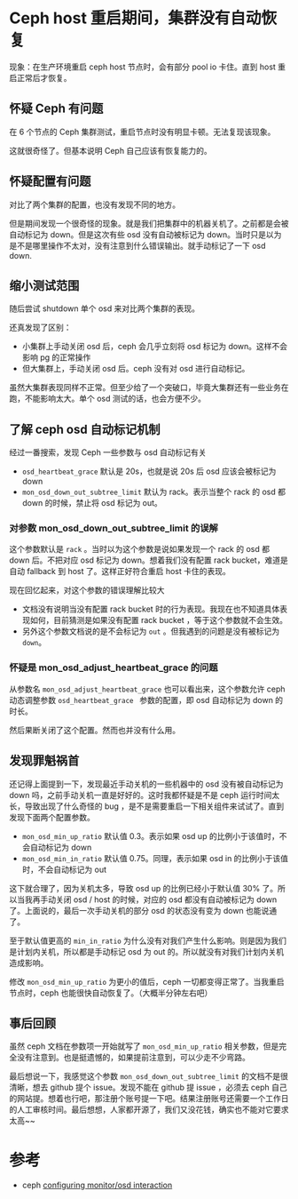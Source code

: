 # Ceph host 重启期间，集群没有自动恢复

现象：在生产环境重启 ceph host 节点时，会有部分 pool io 卡住。直到 host 重启正常后才恢复。

## 怀疑 Ceph 有问题

在 6 个节点的 Ceph 集群测试，重启节点时没有明显卡顿。无法复现该现象。

这就很奇怪了。但基本说明 Ceph 自己应该有恢复能力的。

## 怀疑配置有问题

对比了两个集群的配置，也没有发现不同的地方。

但是期间发现一个很奇怪的现象。就是我们把集群中的机器关机了。之前都是会被自动标记为 down。但是这次有些 osd 没有自动被标记为 down。当时只是以为是不是哪里操作不太对，没有注意到什么错误输出。就手动标记了一下 osd down.

## 缩小测试范围

随后尝试 shutdown 单个 osd 来对比两个集群的表现。

还真发现了区别：

- 小集群上手动关闭 osd 后，ceph 会几乎立刻将 osd 标记为 down。这样不会影响 pg 的正常操作
- 但大集群上，手动关闭 osd 后。ceph 没有对 osd 进行自动标记。

虽然大集群表现同样不正常。但至少给了一个突破口，毕竟大集群还有一些业务在跑，不能影响太大。单个 osd 测试的话，也会方便不少。

## 了解 ceph osd 自动标记机制

经过一番搜索，发现 Ceph 一些参数与 osd 自动标记有关

- `osd_heartbeat_grace` 默认是 20s，也就是说 20s 后 osd 应该会被标记为 down
- `mon_osd_down_out_subtree_limit` 默认为 rack。表示当整个 rack 的 osd 都 down 的时候，禁止将 osd 标记为 out。

### 对参数 mon_osd_down_out_subtree_limit  的误解

这个参数默认是 `rack` 。当时以为这个参数是说如果发现一个 rack 的 osd 都 down 后。不把对应 osd 标记为 down。想着我们没有配置 rack bucket，难道是自动 fallback 到 host 了。这样正好符合重启 host 卡住的表现。

现在回忆起来，对这个参数的错误理解比较大

- 文档没有说明当没有配置 rack bucket 时的行为表现。我现在也不知道具体表现如何，目前猜测是如果没有配置 rack bucket ，等于这个参数就不会生效。
- 另外这个参数文档说的是不会标记为 `out` 。但我遇到的问题是没有被标记为 `down`。

### 怀疑是 mon_osd_adjust_heartbeat_grace 的问题

从参数名 `mon_osd_adjust_heartbeat_grace` 也可以看出来，这个参数允许 ceph 动态调整参数 `osd_heartbeat_grace ` 参数的配置，即 osd 自动标记为 down 的时长。

然后果断关闭了这个配置。然而也并没有什么用。

## 发现罪魁祸首

还记得上面提到一下，发现最近手动关机的一些机器中的 osd 没有被自动标记为 down 吗，之前手动关机一直是好好的。这时我都怀疑是不是 ceph 运行时间太长，导致出现了什么奇怪的 bug ，是不是需要重启一下相关组件来试试了。直到发现下面两个配置参数。

- `mon_osd_min_up_ratio` 默认值 0.3。表示如果 osd up 的比例小于该值时，不会自动标记为 down
- `mon_osd_min_in_ratio` 默认值 0.75。同理，表示如果 osd in 的比例小于该值时，不会自动标记为 out

这下就合理了，因为关机太多，导致 osd up 的比例已经小于默认值 30% 了。所以当我再手动关闭 osd / host  的时候，对应的 osd 都没有自动被标记为 down 了。上面说的，最后一次手动关机的部分 osd 的状态没有变为 down 也能说通了。

至于默认值更高的 `min_in_ratio` 为什么没有对我们产生什么影响。则是因为我们是计划内关机，所以都是手动标记 osd 为 out 的。所以就没有对我们计划内关机造成影响。

修改 `mon_osd_min_up_ratio` 为更小的值后，ceph 一切都变得正常了。当我重启节点时，ceph 也能很快自动恢复了。（大概半分钟左右吧）

## 事后回顾

虽然 ceph 文档在参数项一开始就写了 `mon_osd_min_up_ratio` 相关参数，但是完全没有注意到。也是挺遗憾的，如果提前注意到，可以少走不少弯路。

最后想说一下，我感觉这个参数 `mon_osd_down_out_subtree_limit` 的文档不是很清晰，想去 github 提个 issue。发现不能在 github 提 issue ，必须去 ceph 自己的网站提。想着也行吧，那注册个账号提一下吧。结果注册账号还需要一个工作日的人工审核时间。最后想想，人家都开源了，我们又没花钱，确实也不能对它要求太高~~

# 参考

- ceph [configuring monitor/osd interaction](https://docs.ceph.com/en/latest/rados/configuration/mon-osd-interaction/)

